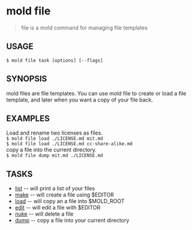 mold file
====

> file is a mold command for managing file templates

## USAGE
`$ mold file task [options] [--flags]`

## SYNOPSIS  
mold files are file templates. You can use mold file to create
or load a file template, and later when you want a copy of
your file back.

## EXAMPLES
Load and rename two licenses as files.  
<span />`$ mold file load ./LICENSE.md mit.md`    
<span />`$ mold file load ./LICENSE.md cc-share-alike.md`    
copy a file into the current directory.   
<span />`$ mold file dump mit.md ./LICENSE.md`   

## TASKS
* [list](file_list_help.md) -- will print a list of your files
* [make](file_make_help.md) -- will create a file using $EDITOR
* [load](file_load_help.md) -- will copy an a file into $MOLD_ROOT
* [edit](file_edit_help.md) -- will edit a file with $EDITOR
* [nuke](file_nuke_help.md) -- will delete a file
* [dump](file_dump_help.md) -- copy a file into your current directory
